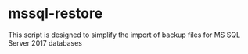 # mssql-restore
This script is designed to simplify the import of backup files for MS SQL Server 2017 databases
